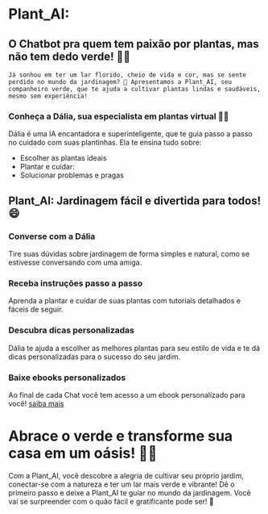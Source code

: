 # Plant_AI:
O Chatbot pra quem tem paixão por plantas, mas não tem dedo verde! 🌱✨
---
    Já sonhou em ter um lar florido, cheio de vida e cor, mas se sente perdido no mundo da jardinagem? 🌿 Apresentamos a Plant_AI, seu companheiro verde, que te ajuda a cultivar plantas lindas e saudáveis, mesmo sem experiência!

### Conheça a Dália, sua especialista em plantas virtual 👩‍🌾
Dália é uma IA encantadora e superinteligente, que te guia passo a passo no cuidado com suas plantinhas. Ela te ensina tudo sobre:

- Escolher as plantas ideais
- Plantar e cuidar:
- Solucionar problemas e pragas

## Plant_AI: Jardinagem fácil e divertida para todos! 😄

### Converse com a Dália
Tire suas dúvidas sobre jardinagem de forma simples e natural, como se estivesse conversando com uma amiga.

### Receba instruções passo a passo
Aprenda a plantar e cuidar de suas plantas com tutoriais detalhados e fáceis de seguir.

### Descubra dicas personalizadas
Dália te ajuda a escolher as melhores plantas para seu estilo de vida e te dá dicas personalizadas para o sucesso do seu jardim.

### Baixe ebooks personalizados
Ao final de cada Chat você tem acesso a um ebook personalizado para você! [saiba mais](https://github.com/brunocastro/plant_ai/tree/main/ebook)

# Abrace o verde e transforme sua casa em um oásis! 🏡🌿
Com a Plant_AI, você descobre a alegria de cultivar seu próprio jardim, conectar-se com a natureza e ter um lar mais verde e vibrante!
Dê o primeiro passo e deixe a Plant_AI te guiar no mundo da jardinagem. Você vai se surpreender com o quão fácil e gratificante pode ser! 💚
